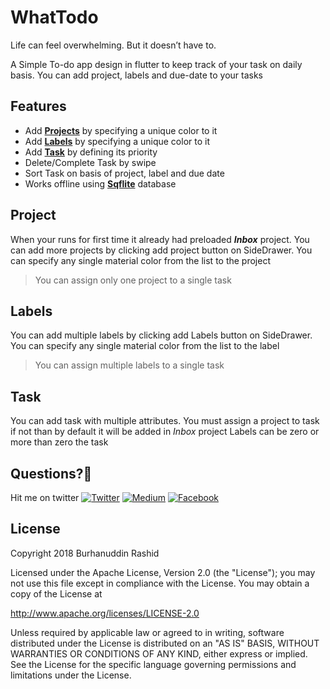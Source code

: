 # WhatTodo

Life can feel overwhelming. But it doesn’t have to. 

A Simple To-do app design in flutter to keep track of your task on daily basis. You can add project, labels and due-date to your tasks


## Features

- Add [**Projects**](#project) by specifying a unique color to it
- Add [**Labels**](#labels) by specifying a unique color to it
- Add [**Task**](#task) by defining its priority
- Delete/Complete Task by swipe
- Sort Task on basis of project, label and due date
- Works offline using [**Sqflite**](https://github.com/tekartik/sqflite "Flutter Database") database


## Project
When your runs for first time it already had preloaded **_Inbox_** project. You can add more projects by clicking add project button on SideDrawer. You can specify any single material color from the list to the project

> You can assign only one project to a single task

## Labels
You can add multiple labels by clicking add Labels button on SideDrawer. You can specify any single material color from the list to the label

> You can assign multiple labels to a single task

## Task
You can add task with multiple attributes. You must assign a project to task if not than by default it will be added in _Inbox_ project
Labels can be zero or more than zero the task


## Questions?🤔
Hit me on twitter [![Twitter](https://img.shields.io/badge/Twitter-%40burhanrashid52-blue.svg)](https://twitter.com/burhanrashid52)
[![Medium](https://img.shields.io/badge/Medium-%40burhanrashid52-brightgreen.svg)](https://medium.com/@burhanrashid52)
[![Facebook](https://img.shields.io/badge/Facebook-Burhanuddin%20Rashid-blue.svg)](https://www.facebook.com/Bursid)

## License
Copyright 2018 Burhanuddin Rashid

Licensed under the Apache License, Version 2.0 (the "License"); you may not use this file except in compliance with the License. You may obtain a copy of the License at

http://www.apache.org/licenses/LICENSE-2.0

Unless required by applicable law or agreed to in writing, software distributed under the License is distributed on an "AS IS" BASIS, WITHOUT WARRANTIES OR CONDITIONS OF ANY KIND, either express or implied. See the License for the specific language governing permissions and limitations under the License.

